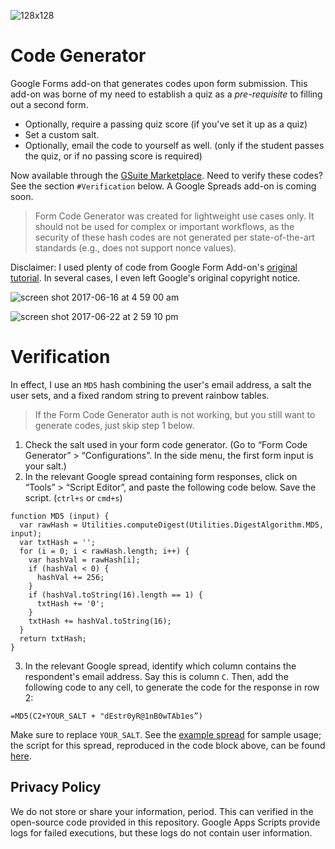 ![128x128](https://user-images.githubusercontent.com/2068077/27226478-1f04d1d0-5254-11e7-95b7-00ebe45def79.png)

# Code Generator
Google Forms add-on that generates codes upon form submission. This add-on was borne of my need to establish a quiz as a *pre-requisite* to filling out a second form.

- Optionally, require a passing quiz score (if you've set it up as a quiz)
- Set a custom salt.
- Optionally, email the code to yourself as well. (only if the student passes the quiz, or if no passing score is required)

Now available through the [GSuite Marketplace](https://gsuite.google.com/marketplace/app/form_code_generator/796344568436). Need to verify these codes? See the section `#Verification` below. A Google Spreads add-on is coming soon.

> Form Code Generator was created for lightweight use cases only. It should not be used for complex or important workflows, as the security of these hash codes are not generated per state-of-the-art standards (e.g., does not support nonce values).

Disclaimer: I used plenty of code from Google Form Add-on's [original tutorial](https://developers.google.com/apps-script/quickstart/forms-add-on). In several cases, I even left Google's original copyright notice.

![screen shot 2017-06-16 at 4 59 00 am](https://user-images.githubusercontent.com/2068077/27226486-27bb1f64-5254-11e7-88cc-72a307145535.png)

![screen shot 2017-06-22 at 2 59 10 pm](https://user-images.githubusercontent.com/2068077/27457941-6941911e-575b-11e7-9ce0-b7ccae058229.png)

# Verification

In effect, I use an `MD5` hash combining the user's email address, a salt the user sets, and a fixed random string to prevent rainbow tables.

> If the Form Code Generator auth is not working, but you still want to generate codes, just skip step 1 below. 

1. Check the salt used in your form code generator. (Go to “Form Code Generator” > “Configurations”. In the side menu, the first form input is your salt.)
2. In the relevant Google spread containing form responses, click on “Tools” > “Script Editor”, and paste the following code below. Save the script. (`ctrl+s` or `cmd+s`)

````
function MD5 (input) {
  var rawHash = Utilities.computeDigest(Utilities.DigestAlgorithm.MD5, input);
  var txtHash = '';
  for (i = 0; i < rawHash.length; i++) {
    var hashVal = rawHash[i];
    if (hashVal < 0) {
      hashVal += 256;
    }
    if (hashVal.toString(16).length == 1) {
      txtHash += '0';
    }
    txtHash += hashVal.toString(16);
  }
  return txtHash;
}
````

3. In the relevant Google spread, identify which column contains the respondent's email address. Say this is column `C`. Then, add the following code to any cell, to generate the code for the response in row 2:

```
=MD5(C2+YOUR_SALT + "dEstr0yR@1nB0wTAb1es”)
```

Make sure to replace `YOUR_SALT`. See the [example spread](https://docs.google.com/spreadsheets/d/1-70oFCHEGJjd0QFkSKCjqgsNVnaQxOkHFWwZyh5gAjo/edit?usp=sharing) for sample usage; the script for this spread, reproduced in the code block above, can be found [here](https://script.google.com/d/1q_7z_1GO69wvIuq4YKeF46qTP3sFZS_r1TeaonAW0jM89Uq3WeAqykB9/edit?usp=sharing).

## Privacy Policy

We do not store or share your information, period. This can verified in the open-source code provided in this repository. Google Apps Scripts provide logs for failed executions, but these logs do not contain user information.
